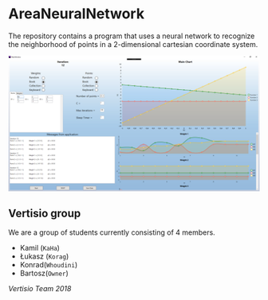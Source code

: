 # AreaNeuralNetwork

The repository contains a program that uses a neural network to recognize the neighborhood of points in a 2-dimensional cartesian coordinate system. 

![alt text](https://github.com/Korag/DocumentationImages/blob/master/AreaNeuralNetwork/AreaNeuralNetwork_1.png "Application")

## Vertisio group

We are a group of students currently consisting of 4 members. 

+ Kamil (`KaHa`)
+ Łukasz (`Korag`)
+ Konrad(`Whoudini`)
+ Bartosz(`Owner`)

_Vertisio Team 2018_
